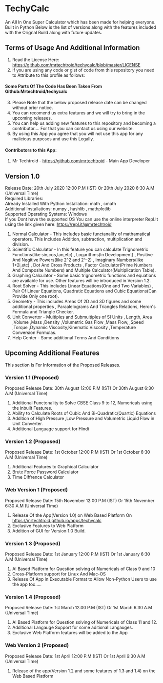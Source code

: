 # TechyCalc 
An All In One Super Calculator which has been made for helping everyone.  Built in Python
Below is the list of versions along with the features included with the Orignal Build along with future updates.
## Terms of Usage And Additional Information
1. Read the License Here: https://github.com/mrtechtroid/techycalc/blob/master/LICENSE
2. If you are using any code or gist of code from this repository you need to Attribute to this profile as follows:  
#### Some Parts Of The Code Has Been Taken From Github:Mrtechtroid/techycalc
3. Please Note that the below proposed release date can be changed without prior notice.   
4. You can recomend us extra features and we will try to bring in the upcoming releases. 
5. You can help us adding new features to this repository and becoming a contributor.... For that you can contact us using our website. 
6. By using this App you agree that you will not use this app for any malicious purposes and use this Legally. 
#### Contributors to this App:  
1. Mr Techtroid - https://github.com/mrtechtroid  - Main App Developer
## Version 1.0
Release Date: 20th July 2020 12:00 P.M (IST) Or 20th July 2020 6:30 A.M (Universal Time)  
Required Libraries:  
Already Installed With Python Installation: math , cmath  
Additional Installations: numpy , hashlib  , mathplotlib  
Supported Operating Systems: Windows  
If you Dont have the supported OS You can use the online interpreter Repl.It using the link given here: https://repl.it/@mrtechtroid
1. Normal Calculator - This includes basic functanality of mathamatical operators. This Includes Addition, subtraction, multiplication and division.  
2. Scientific Calculator - In this feature you can calculate Trignometric Functions(like sin,cos,tan,etc) , Logarithms(In Development) , Positive And Negitive Powers(like 2^2 and 2^-2) , Imaginary Numbers(like 1+2i,etc) , Dot And Cross Products , Factor Calculator(Prime Numbers And Composite Numbers) and  Multiple Calculator(Multiplication Table).  
3. Graphing Calculator - Some basic trignometric functions and equations are available for use. Other features will be introduced in Version 1.2.  
4. Root Solver - This includes Linear Equations(One and Two Variables) , Pair Of Linear Equations, Quadratic Equations and Cubic Equations(Can Provide Only one root).  
5. Geometry - This includes Areas Of 2D and 3D figures and some additional properties , Paraalelograms And Triangles Relations, Heron's Formula and Triangle Checker.  
6. Unit Convertor - Multiples and Submultiples of SI Units , Length, Area ,Volume ,Mass ,Density ,Volumetric Gas Flow ,Mass Flow, ,Speed ,Torque ,Dynamic Viscosity,Kinematic Viscosity ,Temperature Conversion Formulas.  
7. Help Center - Some additional Terms And Conditions
## Upcoming Additional Features
This section Is For Information of the Proposed Releases. 
### Version 1.1 (Proposed)
Proposed Release Date: 30th August 12:00 P.M (IST) Or 30th August 6:30 A.M (Universal Time) 
1. Additional Functonality to Solve CBSE Class 9 to 12, Numericals using the inbuilt Features.  
2.  Ability to Calculate Roots of Cubic And Bi-Quadratic(Quartic) Equations 
3. Addition of High Pressure ,Low Pressure and Volumetric Liquid Flow in Unit Converter.
4. Additional Language support for Hindi 
### Version 1.2 (Proposed)
Proposed Release Date: 1st October 12:00 P.M (IST) Or 1st October 6:30 A.M (Universal Time) 
1. Additional Features to Graphical Calculator 
2. Brute Force Password Calculator
3. Time Diffrence Calculator
### Web Version 1 (Proposed)
Proposed Release Date: 15th November 12:00 P.M (IST) Or 15th November 6:30 A.M (Universal Time)
1. Release Of the App(Version 1.0) on Web Based Platform On https://mrtechtroid.github.io/apps/techycalc
2. Exclusive Features to Web Platform
3. Addition of GUI for Version 1.0 Build.  
### Version 1.3 (Proposed)
Proposed Release Date: 1st January 12:00 P.M (IST) Or 1st January 6:30 A.M (Universal Time)
1. AI Based Platform for Question solving of Numericals of Class 9 and 10 
2. Cross-Platform support for Linux And Mac-OS
3. Release Of App in Executable Format to Allow Non-Python Users to use the app too..... 
### Version 1.4 (Proposed)
Proposed Release Date: 1st March 12:00 P.M (IST) Or 1st March 6:30 A.M (Universal Time)
1. AI Based Platform for Question solving of Numericals of Class 11 and 12. 
2. Additional Langauge Support for some aditional Langauges.
3. Exclusive Web Platform features will be added to the App
### Web Version 2 (Proposed)
Proposed Release Date: 1st April 12:00 P.M (IST) Or 1st April 6:30 A.M (Universal Time)
1. Release of the app(Version 1.2 and some features of 1.3 and 1.4) on the Web Based Platform

